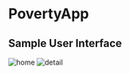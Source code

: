 # PovertyApp
## Sample User Interface
![home](https://github.com/yujune/AssignmentPostImage/blob/master/screenshots/home.PNG)
![detail](https://github.com/yujune/AssignmentPostImage/blob/master/screenshots/details.PNG)
